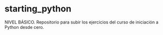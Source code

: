 # starting_python
NIVEL BÁSICO. Repositorio para subir los ejercicios del curso de iniciación a Python desde cero. 
